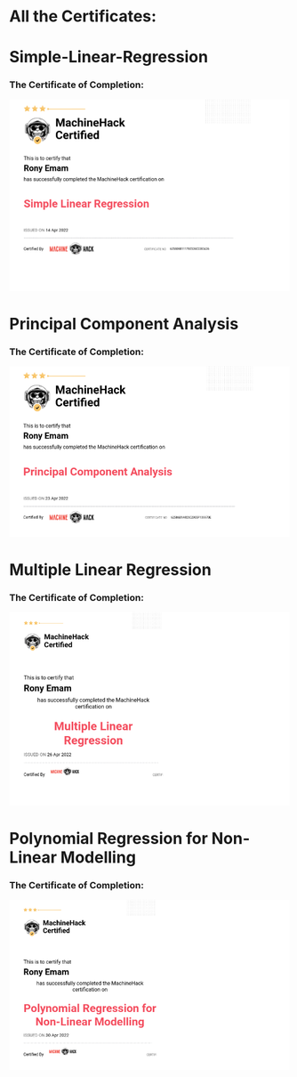 # All the Certificates:

# Simple-Linear-Regression

### The Certificate of Completion:

![](https://github.com/RonyEmam/Online-Courses-Repo/blob/main/MachineHack%20Courses/Simple%20Linear%20Regression/14.04.2022_20.04.24_REC.png)

# Principal Component Analysis

### The Certificate of Completion:

![](https://github.com/RonyEmam/Online-Courses-Repo/blob/main/MachineHack%20Courses/Principal%20Component%20Analysis/23.04.2022_07.43.57_REC.png)

# Multiple Linear Regression

### The Certificate of Completion:

![](https://github.com/RonyEmam/Online-Courses-Repo/blob/main/MachineHack%20Courses/Multiple%20Linear%20Regression/26.04.2022_17.12.13_REC.png)

# Polynomial Regression for Non-Linear Modelling

### The Certificate of Completion:

![](https://github.com/RonyEmam/Online-Courses-Repo/blob/main/MachineHack%20Courses/Polynomial%20Regression%20for%20Non-Linear%20Modelling/30.04.2022_02.46.53_REC.png)
